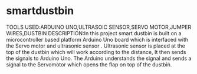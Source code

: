 # smartdustbin
TOOLS USED:ARDUINO UNO,ULTRASOIC SENSOR,SERVO MOTOR,JUMPER WIRES,DUSTBIN
DESCRIPTION:In this project smart dustbin is built on a microcontroller based platform Arduino Uno board which is interfaced with the Servo motor and ultrasonic sensor . Ultrasonic sensor is placed at the top of the dustbin which will work according to the distance, It then sends the signals to Arduino Uno. The Arduino understands the signal and sends a signal to the Servomotor which opens the flap on top of the dustbin.
